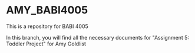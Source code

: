 # AMY_BABI4005
This is a repository for BABI 4005

In this branch, you will find all the necessary documents for "Assignment 5: Toddler Project" for Amy Goldlist
